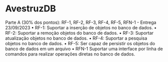 # AvestruzDB

Parte A (30% dos pontos): RF-1, RF-2, RF-3, RF-4, RF-5, RFN-1 - Entrega 23/09/2023 
• RF-1: Suportar a inserção de objetos no banco de dados. 
• RF-2: Suportar a remoção objetos do banco de dados. 
• RF-3: Suportar atualização objetos no banco de dados. 
• RF-4: Suportar a pesquisa objetos no banco de dados. 
• RF-5: Ser capaz de persistir os objetos do banco de dados em um arquivo 
• RFN-1 Suportar uma interface por linha de comandos para realizar operações diretas no
banco de dados. 
